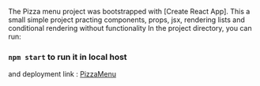 
The Pizza menu project was bootstrapped with [Create React App].
This a small simple project practing components, props, jsx, rendering lists and conditional rendering without functionality
In the project directory, you can run:
### `npm start` to run it in local host 
and deployment link : [PizzaMenu](https://beginner-react-projects.vercel.app/)










